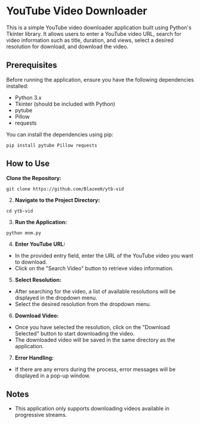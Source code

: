 # YouTube Video Downloader

This is a simple YouTube video downloader application built using Python's Tkinter library. It allows users to enter a YouTube video URL, search for video information such as title, duration, and views, select a desired resolution for download, and download the video.

## Prerequisites

Before running the application, ensure you have the following dependencies installed:

- Python 3.x
- Tkinter (should be included with Python)
- pytube
- Pillow
- requests

You can install the dependencies using pip:

```
pip install pytube Pillow requests
```
## How to Use

**Clone the Repository:**
```
git clone https://github.com/BlazeeH/ytb-vid
```

2. **Navigate to the Project Directory:** 
```
cd ytb-vid
```
3. **Run the Application:** 
```
python mnm.py
```
4. **Enter YouTube URL:**
- In the provided entry field, enter the URL of the YouTube video you want to download.
- Click on the "Search Video" button to retrieve video information.

5. **Select Resolution:**
- After searching for the video, a list of available resolutions will be displayed in the dropdown menu.
- Select the desired resolution from the dropdown menu.

6. **Download Video:**
- Once you have selected the resolution, click on the "Download Selected" button to start downloading the video.
- The downloaded video will be saved in the same directory as the application.

7. **Error Handling:**
- If there are any errors during the process, error messages will be displayed in a pop-up window.

## Notes

- This application only supports downloading videos available in progressive streams.
